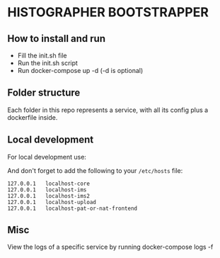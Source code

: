 # HISTOGRAPHER BOOTSTRAPPER #

## How to install and run

- Fill the init.sh file
- Run the init.sh script
- Run docker-compose up -d (-d is optional)


## Folder structure
Each folder in this repo represents a service, with all its config plus a dockerfile inside.

## Local development
For local development use:


And don't forget to add the following to your `/etc/hosts` file:
```
127.0.0.1   localhost-core
127.0.0.1   localhost-ims
127.0.0.1   localhost-ims2
127.0.0.1   localhost-upload
127.0.0.1   localhost-pat-or-nat-frontend
```

## Misc

View the logs of a specific service by running docker-compose logs -f <service>



